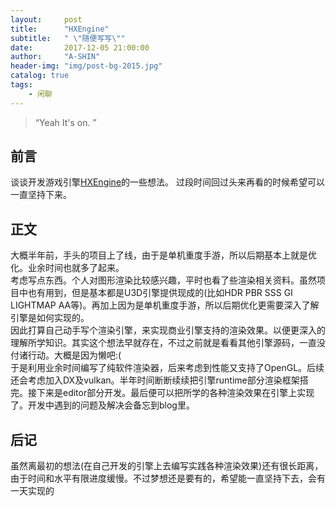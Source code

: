 ```yaml
---
layout:     post
title:      "HXEngine"
subtitle:   " \"随便写写\""
date:       2017-12-05 21:00:00
author:     "A-SHIN"
header-img: "img/post-bg-2015.jpg"
catalog: true
tags:
    - 闲聊
---
```


> “Yeah It's on. ”


## 前言
谈谈开发游戏引擎[HXEngine](https://github.com/huangx916/HXEngine)的一些想法。 
过段时间回过头来再看的时候希望可以一直坚持下来。
## 正文
大概半年前，手头的项目上了线，由于是单机重度手游，所以后期基本上就是优化。业余时间也就多了起来。  
考虑写点东西。个人对图形渲染比较感兴趣，平时也看了些渲染相关资料。虽然项目中也有用到，但是基本都是U3D引擎提供现成的(比如HDR PBR SSS GI LIGHTMAP AA等)。再加上因为是单机重度手游，所以后期优化更需要深入了解引擎是如何实现的。  
因此打算自己动手写个渲染引擎，来实现商业引擎支持的渲染效果。以便更深入的理解所学知识。其实这个想法早就存在，不过之前就是看看其他引擎源码，一直没付诸行动。大概是因为懒吧:(  
于是利用业余时间编写了纯软件渲染器，后来考虑到性能又支持了OpenGL。后续还会考虑加入DX及vulkan。半年时间断断续续把引擎runtime部分渲染框架搭完。接下来是editor部分开发。最后便可以把所学的各种渲染效果在引擎上实现了。开发中遇到的问题及解决会备忘到blog里。
## 后记
虽然离最初的想法(在自己开发的引擎上去编写实践各种渲染效果)还有很长距离，由于时间和水平有限进度缓慢。不过梦想还是要有的，希望能一直坚持下去，会有一天实现的